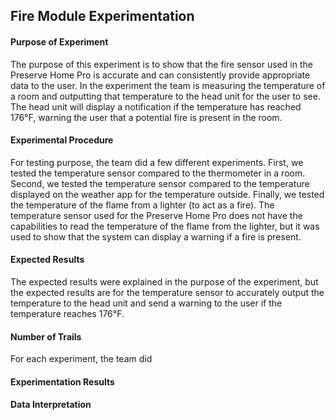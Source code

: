## Fire Module Experimentation

#### Purpose of Experiment

The purpose of this experiment is to show that the fire sensor used in the Preserve Home Pro is accurate and can consistently provide appropriate data to the user. In the experiment the team is measuring the temperature of a room and outputting that temperature to the head unit for the user to see. The head unit will display a notification if the temperature has reached 176&deg;F, warning the user that a potential fire is present in the room.

#### Experimental Procedure

For testing purpose, the team did a few different experiments. First, we tested the temperature sensor compared to the thermometer in a room. Second, we tested the temperature sensor compared to the temperature displayed on the weather app for the temperature outside. Finally, we tested the temperature of the flame from a lighter (to act as a fire). The temperature sensor used for the Preserve Home Pro does not have the capabilities to read the temperature of the flame from the lighter, but it was used to show that the system can display a warning if a fire is present.

#### Expected Results

The expected results were explained in the purpose of the experiment, but the expected results are for the temperature sensor to accurately output the temperature to the head unit and send a warning to the user if the temperature reaches 176&deg;F.

#### Number of Trails

For each experiment, the team did

#### Experimentation Results

#### Data Interpretation
